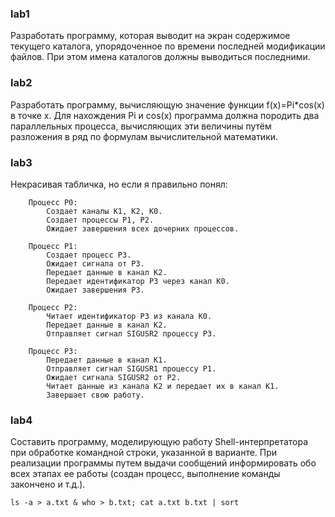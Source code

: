 ### lab1
Разработать программу, которая выводит на экран содержимое текущего каталога, упорядоченное по времени последней модификации файлов. При этом имена каталогов должны выводиться последними.
### lab2
Разработать программу, вычисляющую значение функции f(x)=Pi*cos(x) в
точке x. Для нахождения Pi и cos(x) программа должна породить два параллельных
процесса, вычисляющих эти величины путём разложения в ряд по формулам
вычислительной математики.
### lab3
Некрасивая табличка, но если я правильно понял:
```
    Процесс P0:
        Создает каналы K1, K2, K0.
        Создает процессы P1, P2.
        Ожидает завершения всех дочерних процессов.

    Процесс P1:
        Создает процесс P3.
        Ожидает сигнала от P3.
        Передает данные в канал K2.
        Передает идентификатор P3 через канал K0.
        Ожидает завершения P3.

    Процесс P2:
        Читает идентификатор P3 из канала K0.
        Передает данные в канал K2.
        Отправляет сигнал SIGUSR2 процессу P3.

    Процесс P3:
        Передает данные в канал K1.
        Отправляет сигнал SIGUSR1 процессу P1.
        Ожидает сигнала SIGUSR2 от P2.
        Читает данные из канала K2 и передает их в канал K1.
        Завершает свою работу.
```
### lab4
Составить программу, моделирующую работу Shell-интерпретатора при
обработке командной строки, указанной в варианте. При реализации программы
путем выдачи сообщений информировать обо всех этапах ее работы (создан
процесс, выполнение команды закончено и т.д.).
```
ls -a > a.txt & who > b.txt; cat a.txt b.txt | sort
```

